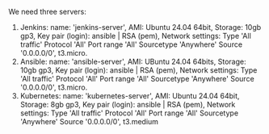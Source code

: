 We need three servers:

1. Jenkins: name: 'jenkins-server', AMI: Ubuntu 24.04 64bit, Storage: 10gb gp3, Key pair (login): ansible | RSA (pem), Network settings: Type 'All traffic' Protocol 'All' Port range 'All' Sourcetype 'Anywhere' Source '0.0.0.0/0', t3.micro.
2. Ansible: name: 'ansible-server', AMI: UBuntu 24.04 64bits, Storage: 10gb gp3, Key pair (login): ansible | RSA (pem), Network settings: Type 'All traffic' Protocol 'All' Port range 'All' Sourcetype 'Anywhere' Source '0.0.0.0/0', t3.micro.
3. Kubernetes: name: 'kubernetes-server', AMI: Ubuntu 24.04 64bit, Storage: 8gb gp3, Key pair (login): ansible | RSA (pem), Network settings: Type 'All traffic' Protocol 'All' Port range 'All' Sourcetype 'Anywhere' Source '0.0.0.0/0', t3.medium
